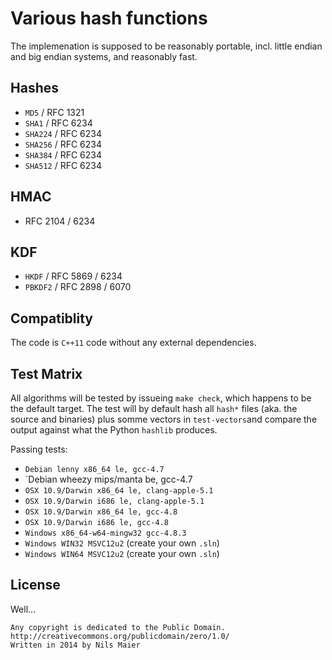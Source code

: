 Various hash functions
===

The implemenation is supposed to be reasonably portable, incl. little endian
and big endian systems, and reasonably fast.

Hashes
---
* `MD5` / RFC 1321
* `SHA1` / RFC 6234
* `SHA224` / RFC 6234
* `SHA256` / RFC 6234
* `SHA384` / RFC 6234
* `SHA512` / RFC 6234

HMAC
---
* RFC 2104 / 6234

KDF
---
* `HKDF` / RFC 5869 / 6234
* `PBKDF2` / RFC 2898 / 6070

Compatiblity
---
The code is `C++11` code without any external dependencies.

Test Matrix
---

All algorithms will be tested by issueing `make check`, which happens to be the
default target.
The test will by default hash all `hash*` files (aka. the source and binaries)
plus somme vectors in `test-vectors`and compare the output against what the
Python `hashlib` produces.

Passing tests:

* `Debian lenny x86_64 le, gcc-4.7`
* `Debian wheezy mips/manta be, gcc-4.7
* `OSX 10.9/Darwin x86_64 le, clang-apple-5.1`
* `OSX 10.9/Darwin i686 le, clang-apple-5.1`
* `OSX 10.9/Darwin x86_64 le, gcc-4.8`
* `OSX 10.9/Darwin i686 le, gcc-4.8`
* `Windows x86_64-w64-mingw32 gcc-4.8.3`
* `Windows WIN32 MSVC12u2` (create your own `.sln`)
* `Windows WIN64 MSVC12u2` (create your own `.sln`)

License
---
Well...
```
Any copyright is dedicated to the Public Domain.
http://creativecommons.org/publicdomain/zero/1.0/
Written in 2014 by Nils Maier
```
